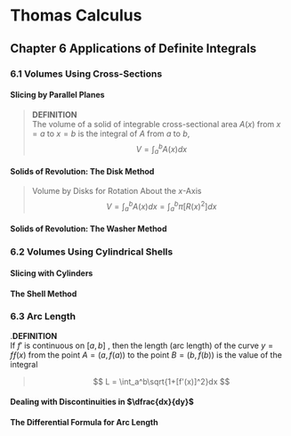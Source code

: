 # Thomas Calculus
## Chapter 6 Applications of Definite Integrals
### 6.1 Volumes Using Cross-Sections
#### Slicing by Parallel Planes
>**DEFINITION**   
The volume of a solid of integrable cross-sectional area $A(x)$ from $x = a$ to $x = b$ is the integral of $A$ from $a$ to $b$,
>$$
>V = \int_a^bA(x)dx
>$$
#### Solids of Revolution: The Disk Method
>Volume by Disks for Rotation About the $x$-Axis  
>$$
>V = \int_a^bA(x)dx = \int_a^b\pi [R(x)^2]dx
>$$
#### Solids of Revolution: The Washer Method
### 6.2 Volumes Using Cylindrical Shells
#### Slicing with Cylinders
#### The Shell Method
### 6.3 Arc Length
.**DEFINITION**   
If $f'$ is continuous on $[a, b]$ , then the length (arc length) of the curve $y = fƒ(x)$ from the point $A = (a, f(a))$ to the point $B = (b, f(b))$ is the value of the integral
>$$
>L = \int_a^b\sqrt{1+[f'(x)]^2}dx
>$$
#### Dealing with Discontinuities in $\dfrac{dx}{dy}$
#### The Differential Formula for Arc Length